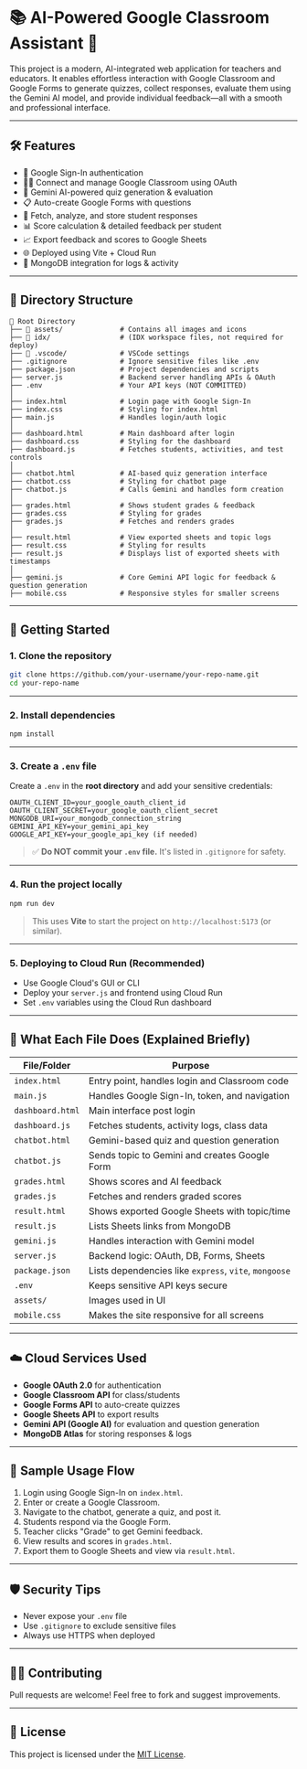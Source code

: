 # 📚 AI-Powered Google Classroom Assistant 🚀

This project is a modern, AI-integrated web application for teachers and educators. It enables effortless interaction with Google Classroom and Google Forms to generate quizzes, collect responses, evaluate them using the Gemini AI model, and provide individual feedback—all with a smooth and professional interface.

---

## 🛠️ Features

- 🔐 Google Sign-In authentication
- 🧑‍🏫 Connect and manage Google Classroom using OAuth
- 🧠 Gemini AI-powered quiz generation & evaluation
- 📋 Auto-create Google Forms with questions
- 📄 Fetch, analyze, and store student responses
- 📊 Score calculation & detailed feedback per student
- 📈 Export feedback and scores to Google Sheets
- 🌐 Deployed using Vite + Cloud Run
- 💾 MongoDB integration for logs & activity

---

## 📁 Directory Structure

```
📁 Root Directory
├── 📁 assets/              # Contains all images and icons
├── 📁 idx/                 # (IDX workspace files, not required for deploy)
├── 📁 .vscode/             # VSCode settings
├── .gitignore             # Ignore sensitive files like .env
├── package.json           # Project dependencies and scripts
├── server.js              # Backend server handling APIs & OAuth
├── .env                   # Your API keys (NOT COMMITTED)
│
├── index.html             # Login page with Google Sign-In
├── index.css              # Styling for index.html
├── main.js                # Handles login/auth logic
│
├── dashboard.html         # Main dashboard after login
├── dashboard.css          # Styling for the dashboard
├── dashboard.js           # Fetches students, activities, and test controls
│
├── chatbot.html           # AI-based quiz generation interface
├── chatbot.css            # Styling for chatbot page
├── chatbot.js             # Calls Gemini and handles form creation
│
├── grades.html            # Shows student grades & feedback
├── grades.css             # Styling for grades
├── grades.js              # Fetches and renders grades
│
├── result.html            # View exported sheets and topic logs
├── result.css             # Styling for results
├── result.js              # Displays list of exported sheets with timestamps
│
├── gemini.js              # Core Gemini API logic for feedback & question generation
├── mobile.css             # Responsive styles for smaller screens
```

---

## 🚀 Getting Started

### 1. **Clone the repository**

```bash
git clone https://github.com/your-username/your-repo-name.git
cd your-repo-name
```

---

### 2. **Install dependencies**

```bash
npm install
```

---

### 3. **Create a `.env` file**

Create a `.env` in the **root directory** and add your sensitive credentials:

```env
OAUTH_CLIENT_ID=your_google_oauth_client_id
OAUTH_CLIENT_SECRET=your_google_oauth_client_secret
MONGODB_URI=your_mongodb_connection_string
GEMINI_API_KEY=your_gemini_api_key
GOOGLE_API_KEY=your_google_api_key (if needed)
```

> ✅ **Do NOT commit your `.env` file.** It's listed in `.gitignore` for safety.

---

### 4. **Run the project locally**

```bash
npm run dev
```

> This uses **Vite** to start the project on `http://localhost:5173` (or similar).

---

### 5. **Deploying to Cloud Run (Recommended)**

- Use Google Cloud's GUI or CLI
- Deploy your `server.js` and frontend using Cloud Run
- Set `.env` variables using the Cloud Run dashboard

---

## 🧾 What Each File Does (Explained Briefly)

| File/Folder        | Purpose |
|--------------------|---------|
| `index.html`       | Entry point, handles login and Classroom code |
| `main.js`          | Handles Google Sign-In, token, and navigation |
| `dashboard.html`   | Main interface post login |
| `dashboard.js`     | Fetches students, activity logs, class data |
| `chatbot.html`     | Gemini-based quiz and question generation |
| `chatbot.js`       | Sends topic to Gemini and creates Google Form |
| `grades.html`      | Shows scores and AI feedback |
| `grades.js`        | Fetches and renders graded scores |
| `result.html`      | Shows exported Google Sheets with topic/time |
| `result.js`        | Lists Sheets links from MongoDB |
| `gemini.js`        | Handles interaction with Gemini model |
| `server.js`        | Backend logic: OAuth, DB, Forms, Sheets |
| `package.json`     | Lists dependencies like `express`, `vite`, `mongoose` |
| `.env`             | Keeps sensitive API keys secure |
| `assets/`          | Images used in UI |
| `mobile.css`       | Makes the site responsive for all screens |

---

## ☁️ Cloud Services Used

- **Google OAuth 2.0** for authentication
- **Google Classroom API** for class/students
- **Google Forms API** to auto-create quizzes
- **Google Sheets API** to export results
- **Gemini API (Google AI)** for evaluation and question generation
- **MongoDB Atlas** for storing responses & logs

---

## 🧪 Sample Usage Flow

1. Login using Google Sign-In on `index.html`.
2. Enter or create a Google Classroom.
3. Navigate to the chatbot, generate a quiz, and post it.
4. Students respond via the Google Form.
5. Teacher clicks "Grade" to get Gemini feedback.
6. View results and scores in `grades.html`.
7. Export them to Google Sheets and view via `result.html`.

---

## 🛡️ Security Tips

- Never expose your `.env` file
- Use `.gitignore` to exclude sensitive files
- Always use HTTPS when deployed

---

## 👨‍💻 Contributing

Pull requests are welcome! Feel free to fork and suggest improvements.

---

## 📄 License

This project is licensed under the [MIT License](LICENSE).
